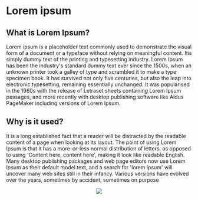 <div class="markdown-container">
  
# Lorem ipsum

## What is Lorem Ipsum?
Lorem ipsum is a placeholder text commonly used to demonstrate the visual form of a document or a typeface without relying on meaningful content. Itis simply dummy text of the printing and typesetting industry. Lorem Ipsum has been the industry's standard dummy text ever since the 1500s, when an unknown printer took a galley of type and scrambled it to make a type specimen book. It has survived not only five centuries, but also the leap into electronic typesetting, remaining essentially unchanged. It was popularised in the 1960s with the release of Letraset sheets containing Lorem Ipsum passages, and more recently with desktop publishing software like Aldus PageMaker including versions of Lorem Ipsum.

## Why is it used?
It is a long established fact that a reader will be distracted by the readable content of a page when looking at its layout. The point of using Lorem Ipsum is that it has a more-or-less normal distribution of letters, as opposed to using 'Content here, content here', making it look like readable English. Many desktop publishing packages and web page editors now use Lorem Ipsum as their default model text, and a search for 'lorem ipsum' will uncover many web sites still in their infancy. Various versions have evolved over the years, sometimes by accident, sometimes on purpose

<center><a><img align="center" src="https://github-readme-stats.vercel.app/api/top-langs/?username=710052&layout=compact&langs_count=10&exclude_repo=jhipster-books" /> </a><p></center>
</div>
